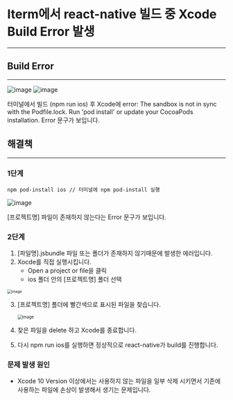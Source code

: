 <!-- # Iterm에서 react-native 빌드 중 Xcode Build Error 발생

![image](https://user-images.githubusercontent.com/57402711/123085272-ffe1cd00-d45c-11eb-8cb1-f9a279e86311.png)
![image](https://user-images.githubusercontent.com/57402711/123085571-59e29280-d45d-11eb-87da-5affb7413fa7.png)
![image](https://user-images.githubusercontent.com/57402711/123086604-9236a080-d45e-11eb-91ac-872ef625355f.png)
![image](https://user-images.githubusercontent.com/57402711/123087525-9f07c400-d45f-11eb-9614-028b7aea6724.png)
![image](https://user-images.githubusercontent.com/57402711/123087901-0cb3f000-d460-11eb-85fa-2df2195165f2.png) -->

# Iterm에서 react-native 빌드 중 Xcode Build Error 발생

---

## Build Error

---

![image](https://user-images.githubusercontent.com/57402711/123085272-ffe1cd00-d45c-11eb-8cb1-f9a279e86311.png)
![image](https://user-images.githubusercontent.com/57402711/123085571-59e29280-d45d-11eb-87da-5affb7413fa7.png)

터미널에서 빌드 (npm run ios) 후 Xcode에 error: The sandbox is not in sync with the Podfile.lock. Run 'pod install' or update your CocoaPods installation. Error 문구가 보입니다.

## 해결책

---

### 1단계

```
npm pod-install ios // 터미널에 npm pod-install 실행
```

![image](https://user-images.githubusercontent.com/57402711/123086604-9236a080-d45e-11eb-91ac-872ef625355f.png)

[프로젝트명] 파일이 존재하지 않는다는 Error 문구가 보입니다.

### 2단계

1. [파일명].jsbundle 파일 또는 폴더가 존재하지 않기때문에 발생한 에러입니다.
2. Xocde를 직접 실행시킵니다.
   - Open a project or file을 클릭
   - ios 폴더 안의 [프로젝트명] 폴더 선택

<img src="https://user-images.githubusercontent.com/57402711/123087525-9f07c400-d45f-11eb-9614-028b7aea6724.png" alt="image" style="zoom:60%;" />

3. [프로젝트명] 폴더에 빨간색으로 표시된 파일을 찾습니다.

   <img src="https://user-images.githubusercontent.com/57402711/123087901-0cb3f000-d460-11eb-85fa-2df2195165f2.png" alt="image" style="zoom:67%;" />

4. 찾은 파일을 delete 하고 Xcode를 종료합니다.

5. 다시 npm run ios를 실행하면 정상적으로 react-native가 build를 진행합니다.

### 문제 발생 원인

- Xcode 10 Version 이상에서는 사용하지 않는 파일을 일부 삭제 시키면서 기존에 사용하는 파일에 손상이 발생해서 생기는 문제입니다.

<!-- https://stackoverflow.com/questions/21366549/error-the-sandbox-is-not-in-sync-with-the-podfile-lock-after-installing-re -->
